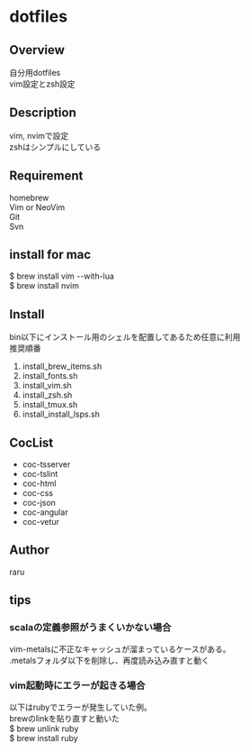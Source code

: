 # dotfiles

## Overview

自分用dotfiles  
vim設定とzsh設定  

## Description

vim, nvimで設定  
zshはシンプルにしている  

## Requirement

homebrew  
Vim or NeoVim  
Git  
Svn  

## install for mac

$ brew install vim --with-lua  
$ brew install nvim  

## Install

bin以下にインストール用のシェルを配置してあるため任意に利用  
推奨順番  

1. install_brew_items.sh
1. install_fonts.sh
1. install_vim.sh
1. install_zsh.sh
1. install_tmux.sh
1. install_install_lsps.sh

## CocList

- coc-tsserver
- coc-tslint
- coc-html
- coc-css
- coc-json
- coc-angular
- coc-vetur

## Author

raru  

## tips

### scalaの定義参照がうまくいかない場合

vim-metalsに不正なキャッシュが溜まっているケースがある。  
.metalsフォルダ以下を削除し、再度読み込み直すと動く  

### vim起動時にエラーが起きる場合

以下はrubyでエラーが発生していた例。  
brewのlinkを貼り直すと動いた  
$ brew unlink ruby  
$ brew install ruby  

